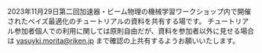 2023年11月29日第二回加速器・ビーム物理の機械学習ワークショップ内で開催されたベイズ最適化のチュートリアルの資料を共有する場です。
チュートリアル参加者個人での利用に関しては原則自由だが、資料を参加者以外に見せる場合は
yasuyki.morita@riken.jp
まで確認の上共有するようお願いいたします。
